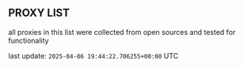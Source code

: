 ## PROXY LIST

all proxies in this list were collected from open sources and tested for functionality

last update: `2025-04-06 19:44:22.706255+00:00` UTC